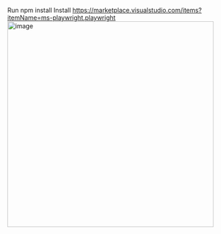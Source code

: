 Run npm install 
Install https://marketplace.visualstudio.com/items?itemName=ms-playwright.playwright 
<img width="467" alt="image" src="https://github.com/shasini92/Playwright-Playground/assets/44481524/2c0a186d-b108-430c-993d-0708d422df64">
